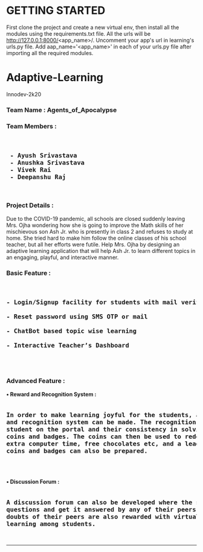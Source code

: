 # GETTING STARTED
First clone the project and create a new virtual env, then install all the modules using the requirements.txt file.
All the urls will be http://127.0.0.1:8000/<app_name>/<fucntion name>.
Uncomment your app's url in learning's urls.py file.
Add aap_name='<app_name>' in each of your urls.py file after importing all the required modules.


# Adaptive-Learning
Innodev-2k20

### Team Name : Agents_of_Apocalypse
### Team Members :
<pre>
<h3>
 - Ayush Srivastava
 - Anushka Srivastava
 - Vivek Rai
 - Deepanshu Raj
</h3>
</pre>

### Project Details :

<p>Due to the COVID-19 pandemic, all schools are closed suddenly leaving Mrs. Ojha wondering how
she is going to improve the Math skills of her mischievous son Ash Jr. who is presently in
class 2 and refuses to study at home. She tried hard to make him follow the online classes of
his school teacher, but all her efforts were futile. Help Mrs. Ojha by designing an adaptive
learning application that will help Ash Jr. to learn different topics in an engaging,
playful, and interactive manner.<p>

### Basic Feature :
<pre>
<h3>
- Login/Signup facility for students with mail verification<br>
- Reset password using SMS OTP or mail<br>
- ChatBot based topic wise learning<br>
- Interactive Teacher’s Dashboard<br>
</h3>
</pre>
### Advanced Feature :

<strong>• Reward and Recognition System :</strong><br>
<pre>
<h3>In order to make learning joyful for the students, a reward
and recognition system can be made. The recognition system traces the time spent by the
student on the portal and their consistency in solving problems to award them with virtual
coins and badges. The coins can then be used to redeem certain benefits from teachers like
extra computer time, free chocolates etc, and a leader board of students on the basis of
coins and badges can also be prepared.</h3>
</pre>
<br>
<strong>• Discussion Forum :</strong> 
<pre>
<h3>A discussion forum can also be developed where the students can ask their
questions and get it answered by any of their peers. The students who are able to solve the
doubts of their peers are also rewarded with virtual coins. This will enhance peer to peer
learning among students.</h3>
</pre>
<hr>
